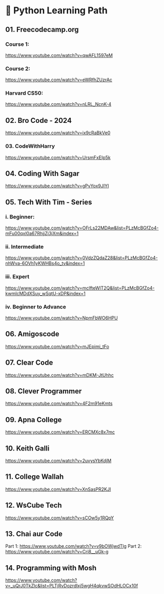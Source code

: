 # 🐍 Python Learning Path

## 01. Freecodecamp.org
### Course 1:
https://www.youtube.com/watch?v=qwAFL1597eM
### Course 2:
https://www.youtube.com/watch?v=eWRfhZUzrAc
### Harvard CS50:
https://www.youtube.com/watch?v=nLRL_NcnK-4

## 02. Bro Code - 2024 
https://www.youtube.com/watch?v=ix9cRaBkVe0

### 03. CodeWithHarry
https://www.youtube.com/watch?v=UrsmFxEIp5k

## 04.  Coding With Sagar 
https://www.youtube.com/watch?v=gPvYox9JIYI

## 05.  Tech With Tim - Series
### i. Beginner:
https://www.youtube.com/watch?v=OFrLs22MDAw&list=PLzMcBGfZo4-mFu00qxl0a67RhjjZj3jXm&index=1
### ii. Intermediate
https://www.youtube.com/watch?v=0VdzZQdaZ28&list=PLzMcBGfZo4-nhWva-6OVh1yKWHBs4o_tv&index=1
### iii. Expert
https://www.youtube.com/watch?v=mclfteWlT2Q&list=PLzMcBGfZo4-kwmIcMDdXSuy_wSqtU-xDP&index=1
### iv. Beginner to Advance
https://www.youtube.com/watch?v=NpmFbWO6HPU

## 06.  Amigoscode
https://www.youtube.com/watch?v=mJEpimi_tFo

## 07.  Clear Code
https://www.youtube.com/watch?v=mDKM-JtUhhc

## 08.  Clever Programmer
https://www.youtube.com/watch?v=4F2m91eKmts

## 09. Apna College
https://www.youtube.com/watch?v=ERCMXc8x7mc

## 10.  Keith Galli
https://www.youtube.com/watch?v=2uvysYbKdjM 

## 11.  College Wallah
https://www.youtube.com/watch?v=XnSasPR2KJI

## 12. WsCube Tech
https://www.youtube.com/watch?v=sCOw5y1RQpY

## 13.  Chai aur Code 
Part 1: https://www.youtube.com/watch?v=v9bOWjwdTlg
Part 2: https://www.youtube.com/watch?v=Cri8__uGk-g

## 14.  Programming with Mosh
https://www.youtube.com/watch?v=_uQrJ0TkZlc&list=PLTjRvDozrdlxj5wgH4qkvwSOdHLOCx10f


